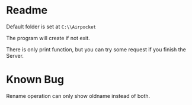 Readme
==========
Default folder is set at ```C:\\Airpocket```

The program will create if not exit.

There is only print function, but you can try some request if you finish the Server.

Known Bug
=========
Rename operation can only show oldname instead of both.